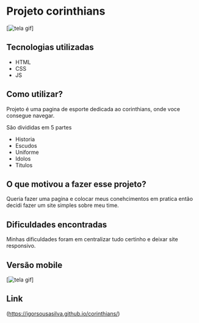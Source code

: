 # Projeto corinthians
[<img src="./src/imagem/tela-oakley.gif" alt="tela gif">]

## Tecnologias utilizadas 
- HTML
- CSS
- JS
  
## Como utilizar?
Projeto é uma pagina de esporte dedicada ao corinthians, onde voce consegue navegar.

São divididas em 5 partes
- Historia
- Escudos
- Uniforme
- Idolos
- Titulos

 ## O que motivou a fazer esse projeto?
 Queria fazer uma pagina e colocar meus conehcimentos em pratica então decidi fazer um site simples sobre meu time.

## Dificuldades encontradas 
 Minhas dificuldades foram em centralizar tudo certinho e deixar site responsivo.

## Versão mobile
 [<img src="./src/imagem/corinthians-mobile.gif" alt="tela gif">]
## Link
(https://igorsousasilva.github.io/corinthians/)
 
